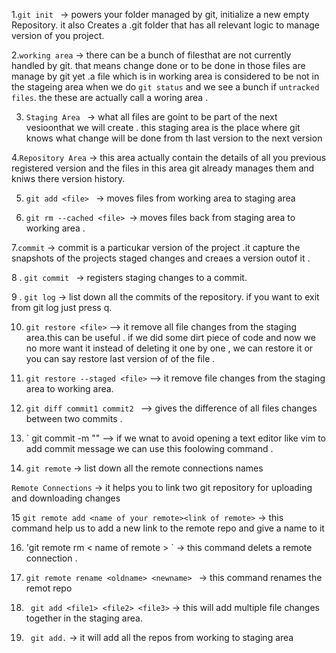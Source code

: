 1.`git init ` -> powers your folder managed by git, initialize a new empty Repository.
it also Creates a .git folder that has all relevant logic to manage version of you project.

2.`working area` -> there can be a bunch of filesthat are not currently handled by git.
that means change done or to be done in those files are manage by git yet .a file which is in working area 
is considered to be not in the stageing area when we do `git status` and we see a bunch if `untracked files`.
the these are actually call a woring area .

3. `Staging Area ` -> what all files are goint to be part of the next vesioonthat we will create .
this staging area is the place where git knows what change will be done from th last version to the next version 

4.`Repository Area` -> this area actually contain the details of all you previous registered version and the files in this area git already
manages them and kniws there version history.


5. `git add <file> ` -> moves files from working area to staging area 

6. `git rm --cached <file> `-> moves files back from staging area to working area .

7.`commit` -> commit is a particukar version of the project .it capture the snapshots of the projects 
staged changes and creaes a version outof it .

8 . `git commit `  -> registers staging changes to a commit.

9 . `git log` -> list down all the commits of the repository.
 if you want to exit from git log just press q.

10. `git restore <file>` --> it remove all file changes from the staging area.this can be useful .
if we did some dirt piece of code and now we no more want it instead of deleting it one by one , we can restore 
it or you can say restore last version of of the file .

11. `git restore --staged <file>` --> it remove file changes from the staging area to working area.

12. `git diff commit1 commit2 ` --> gives the difference of all files changes between two commits .

13.  ` git commit -m "<your message>" --> if we wnat to avoid opening a text editor like vim to add commit message we can 
use this foolowing command .

14. `git remote` -> list down all the remote connections names

`Remote Connections` -> it helps you to link two git repository  for uploading and downloading changes 


15 ` git remote add <name of your remote><link of remote> ` -> this command help us to add a new link to the remote 
repo and give a name to it 

16. 'git remote rm < name of remote > ` -> this command delets a remote connection .

17. `git remote rename <oldname> <newname> ` -> this command renames the remot repo 

18. ` git add <file1> <file2> <file3>` -> this will add multiple file changes together in the staging area.

19. ` git add.` -> it will add all the repos from working to staging area 